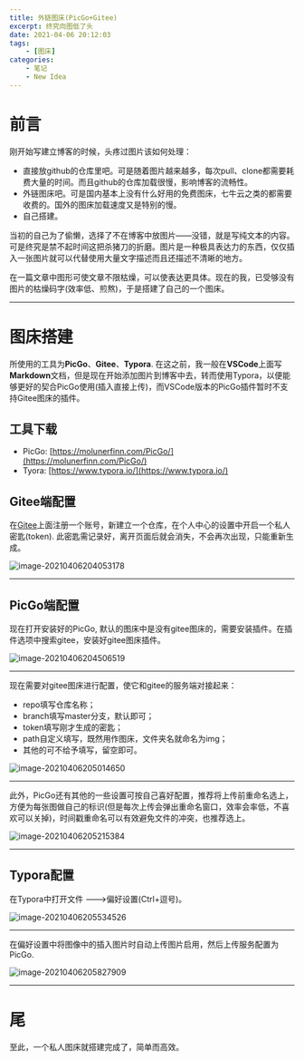 ```yaml
---
title: 外链图床(PicGo+Gitee)
excerpt: 终究向图低了头
date: 2021-04-06 20:12:03
tags:
	- [图床]
categories:
	- 笔记
	- New Idea
---
```


# 前言

刚开始写建立博客的时候，头疼过图片该如何处理：

* 直接放github的仓库里吧。可是随着图片越来越多，每次pull、clone都需要耗费大量的时间。而且github的仓库加载很慢，影响博客的流畅性。
* 外链图床吧。可是国内基本上没有什么好用的免费图床，七牛云之类的都需要收费的。国外的图床加载速度又是特别的慢。
* 自己搭建。



当初的自己为了偷懒，选择了不在博客中放图片——没错，就是写纯文本的内容。可是终究是禁不起时间这把杀猪刀的折磨。图片是一种极具表达力的东西，仅仅插入一张图片就可以代替使用大量文字描述而且还描述不清晰的地方。

在一篇文章中图形可使文章不限枯燥，可以使表达更具体。现在的我，已受够没有图片的枯燥码字(效率低、煎熬)，于是搭建了自己的一个图床。
***

# 图床搭建

所使用的工具为**PicGo**、**Gitee**、**Typora**. 在这之前，我一般在**VSCode**上面写**Markdown**文档，但是现在开始添加图片到博客中去，转而使用Typora，以便能够更好的契合PicGo使用(插入直接上传)，而VSCode版本的PicGo插件暂时不支持Gitee图床的插件。

## 工具下载

* PicGo: [https://molunerfinn.com/PicGo/](https://molunerfinn.com/PicGo/)
* Tyora: [https://www.typora.io/](https://www.typora.io/)



## Gitee端配置

在[Gitee](https://gitee.com/)上面注册一个账号，新建立一个仓库，在个人中心的设置中开启一个私人密匙(token). 此密匙需记录好，离开页面后就会消失，不会再次出现，只能重新生成。

![image-20210406204053178](https://gitee.com/xiubenwu/xiubenwu-images/raw/master/img/20210406token.png)
***


## PicGo端配置

现在打开安装好的PicGo, 默认的图床中是没有gitee图床的，需要安装插件。在插件选项中搜索gitee，安装好gitee图床插件。

![image-20210406204506519](https://gitee.com/xiubenwu/xiubenwu-images/raw/master/img/20210406PicGo1.png)
***
现在需要对gitee图床进行配置，使它和gitee的服务端对接起来：

* repo填写仓库名称；
* branch填写master分支，默认即可；
* token填写刚才生成的密匙；
* path自定义填写，既然用作图床，文件夹名就命名为img；
* 其他的可不给予填写，留空即可。

![image-20210406205014650](https://gitee.com/xiubenwu/xiubenwu-images/raw/master/img/20210406PicGo2.png)
***

此外，PicGo还有其他的一些设置可按自己喜好配置，推荐将上传前重命名选上，方便为每张图做自己的标识(但是每次上传会弹出重命名窗口，效率会率低，不喜欢可以关掉)，时间戳重命名可以有效避免文件的冲突，也推荐选上。

![image-20210406205215384](https://gitee.com/xiubenwu/xiubenwu-images/raw/master/img/20210406PicGo3.png)
***


## Typora配置

在Typora中打开文件 --->偏好设置(Ctrl+逗号)。

![image-20210406205534526](https://gitee.com/xiubenwu/xiubenwu-images/raw/master/img/20210406Typora1.png)
***


在偏好设置中将图像中的插入图片时自动上传图片启用，然后上传服务配置为PicGo.

![image-20210406205827909](https://gitee.com/xiubenwu/xiubenwu-images/raw/master/img/20210406Typora2.png)
***

# 尾

至此，一个私人图床就搭建完成了，简单而高效。